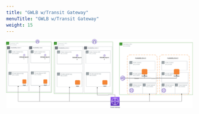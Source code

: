 ```yaml
---
title: "GWLB w/Transit Gateway"
menuTitle: "GWLB w/Transit Gateway"
weight: 15
---
```


![aws-gwlb-transit.png](aws-gwlb-transit.png)
